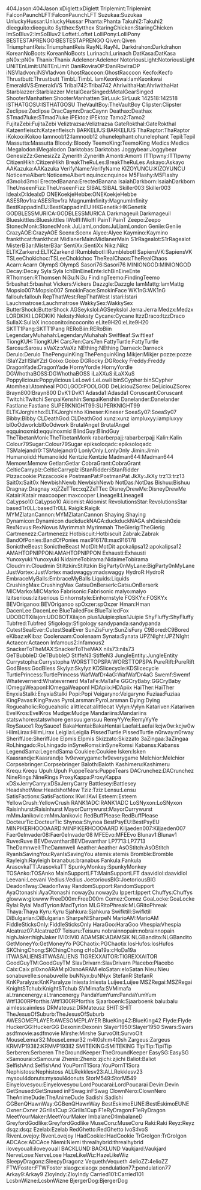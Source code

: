 #
404Jason:404Jason
xDiglett:xDiglett
Triplemint:Triplemint
FalconPaunchLFT:FalconPaunchLFT
Suzukaa:Suzukaa
UnluckyHussar:UnluckyHussar
Phanta:Phanta
Takuhi2:Takuhi2
dieeguito:dieeguito
Sytthex:Sytthex
StaringChicken:StaringChicken
ImSoBluv2:ImSoBluv2
Loftet:Loftet
LolliPony:LolliPony
BESTESTAPRENGO:BESTESTAPRENGO
Qiven:Qiven
TriumphantReis:TriumphantReis
RayNL:RayNL
Darkdrahon:Darkdrahon
KoreanNoBoots:KoreanNoBoots
Lurinach:Lurinach
DatKasa:DatKasa
pN0x:pN0x
Thanix:Thanix
Adelenor:Adelenor
NotoriousLight:NotoriousLight
UNiTEnLimit:UNiTEnLimit
DaniRoviraOP:DaniRoviraOP
iNSVladvon:iNSVladvon
GhostRaccoon:GhostRaccoon
Kecfo:Kecfo
Thrustbutt:Thrustbutt
TimbL:TimbL
IamKeonkwai:IamKeonkwai
EmeraldVS:EmeraldVS
Tribal742:Tribal742
AhriwithaHat:AhriwithaHat
Starblazzer:Starblazzer
MetalGearSinged:MetalGearSinged
ShooterManhatten:ShooterManhatten
SirLuuk:SirLuuk
142518:142518
ISTHATGOSU:ISTHATGOSU
TheVaultBoy:TheVaultBoy
Clipster:Clipster
Zeclipse:Zeclipse
DracCaynn:DracCaynn
Deathax:Deathax
STmad7luke:STmad7luke
iPEktoz:iPEktoz
Tamo2:Tamo2
FujitaZebi:FujitaZebi
Veliztrazsa:Veliztrazsa
GateRokthal:GateRokthal
Katzenfleisch:Katzenfleisch
BARKELIUS:BARKELIUS
ThaRaptor:ThaRaptor
iKokoo:iKokoo
Iamnoob12:Iamnoob12
ohunelephant:ohunelephant
Tepil:Tepil
Massutta:Massutta
BIoody:BIoody
TeemoKing:TeemoKing
Medics:Medics
iMegalodon:iMegalodon
Darktobas:Darktobas
Joggybear:Joggybear
GenesizZz:GenesizZz
Zynerith:Zynerith
Amonti:Amonti
lTTlpwny:lTTlpwny
CitizenHikh:CitizenHikh
BreakTheRuLes:BreakTheRuLes
Askayo:Askayo
AAKazuka:AAKazuka
VerifyName:VerifyName
KIZOYUNCU:KIZOYUNCU
NoticemeAlbert:NoticemeAlbert
nquinox:nquinox
M5Flashy:M5Flashy
d3mol:d3mol
ErectedBanana:ErectedBanana
IsaiahDarkborn:IsaiahDarkborn
TheUnseenFizz:TheUnseenFizz
SIBAL:SIBAL
Skiller003:Skiller003
IdealxD:IdealxD
ONEKoekjeHebbe:ONEKoekjeHebbe
ASESRov1ra:ASESRov1ra
MagnumInfinity:MagnumInfinity
BestKappadinEU:BestKappadinEU
HKGenetik:HKGenetik
GODBLESSMURICA:GODBLESSMURICA
Darkmageuil:Darkmageuil
BlueskittIes:BlueskittIes
IWolfI:IWolfI
PainT:PainT
Zeepo:Zeepo
StonedMonk:StonedMonk
JuLiamLondon:JuLiamLondon
Geniie:Geniie
CrazyAOE:CrazyAOE
Scenx:Scenx
Alyee:Alyee
Kaymino:Kaymino
frankthcat:frankthcat
MidlanerMain:MidlanerMain
S1rRagealot:S1rRagealot
MisterB3ar:MisterB3ar
SentiXx:SentiXx
Nikz:Nikz
ELTKZarkend:ELTKZarkend
IRumblebotI:IRumblebotI
SapiensVK:SapiensVK
TSLeeChokichoc:TSLeeChokichoc
TheRealChaos:TheRealChaos
Acarn:Acarn
OlympS:OlympS
Sasori76:Sasori76
MINIONGOD:MINIONGOD
Decay:Decay
Syla:Syla
IchBinEineEnte:IchBinEineEnte
RThomsen:RThomsen
Ni3u:Ni3u
FindingTeemo:FindingTeemo
5rbashat:5rbashat
Vickers:Vickers
Dazzgle:Dazzgle
IamMattg:IamMattg
Mopsio007:Mopsio007
SmokinFace:SmokinFace
WK1nG:WK1nG
fallouh:fallouh
RepThatWest:RepThatWest
Istari:Istari
Lauchmatrose:Lauchmatrose
WakkySex:WakkySex
ButterShock:ButterShock
AGSeykslol:AGSeykslol
Jerra:Jerra
Medzx:Medzx
LORDKIKI:LORDKIKI
Neksty:Neksty
Cycane:Cycane
ItzzDraco:ItzzDraco
SuIIaX:SuIIaX
incoconito:incoconito
eLite9H20:eLite9H20
SKTT1Pang:SKTT1Pang
RERoBiin:RERoBiin
LegendaryMuhahah:LegendaryMuhahah
Swiftleaf:Swiftleaf
TiongKUH:TiongKUH
Cars7en:Cars7en
FattyTurtle:FattyTurtle
Sarosu:Sarosu
xVaXz:xVaXz
NEthing:NEthing
Darneck:Darneck
Derulo:Derulo
ThePenguinKing:ThePenguinKing
Mikjer:Mikjer
pozze:pozze
ISlaYZzI:ISlaYZzI
Goixo:Goixo
DGRocky:DGRocky
Freddy:Freddy
DragonYade:DragonYade
HornyYordle:HornyYordle
DGWhothaBOSS:DGWhothaBOSS
iLaXXuS:iLaXXuS
Poppylicious:Poppylicious
LeLowli:LeLowli
binSCypher:binSCypher
Atomheal:Atomheal
POOLGOD:POOLGOD
DeLiciouZSorex:DeLiciouZSorex
Brayn800:Brayn800
DvK1:DvK1
Adasda1:Adasda1
Coruscant:Coruscant
Twitchi:Twitchi
SenpaiKenshin:SenpaiKenshin
Danelander:Danelander
Fastlane:Fastlane
SUPERKNIGHT99:SUPERKNIGHT99
ELTKJorghinho:ELTKJorghinho
Kineser:Kineser
SoeaSy07:SoeaSy07
Bibby:Bibby
CLDeathGod:CLDeathGod
xunz:xunz
iampluxyy:iampluxyy
bl0oOdwork:bl0oOdwork
BrutalAngeI:BrutalAngeI
eqquinoxmid:eqquinoxmid
BlindGuy:BlindGuy
TheTibetanMonk:TheTibetanMonk
rabarberpajj:rabarberpajj
Kalin:Kalin
Colour79Sugar:Colour79Sugar
epiksoloqadc:epiksoloqadc
TSMalejandr0:TSMalejandr0
LonlyOnly:LonlyOnly
Jimin:Jimin
Humanoiidd:Humanoiidd
Kentzie:Kentzie
Madman644:Madman644
Memow:Memow
Getlar:Getlar
CobraGrant:CobraGrant
CelticCarryplz:CelticCarryplz
iStanRidder:iStanRidder
Pizzacookie:Pizzacookie
PostmanPat:PostmanPat
JkXy:JkXy
trz13:trz13
Sait0x:Sait0x
NewbishNewb:NewbishNewb
NotDas:NotDas
Bishuu:Bishuu
Dragnay:Dragnay
xqZZeTTec:xqZZeTTec
DisneyDrewMe:DisneyDrewMe
Katair:Katair
maxcooper:maxcooper
LineageII:LineageII
CaLypso10:CaLypso10
Akiomist:Akiomist
RevolutionsStar:RevolutionsStar
basedTr0LL:basedTr0LL
Raigik:Raigik
MYMZlatanCannon:MYMZlatanCannon
Shaying:Shaying
Dynamicon:Dynamicon
duckduckNAGA:duckduckNAGA
sh0xie:sh0xie
RexNovus:RexNovus
Myrimmah:Myrimmah
TheGierig:TheGierig
Cartmenezz:Cartmenezz
Hotbiscuit:Hotbiscuit
Zabrak:Zabrak
BandOfPonies:BandOfPonies
max916178:max916178
SonictheBeast:SonictheBeast
MotDit:MotDit
apokalipsa12:apokalipsa12
AMAHTOPNIPPON:AMAHTOPNIPPON
Exhausti:Exhausti
Yunoxyuki:Yunoxyuki
NidaimeTobirama:NidaimeTobirama
Cloudmin:Cloudmin
Stiltzkin:Stiltzkin
BigParty0nMyLane:BigParty0nMyLane
JustVortex:JustVortex
madswaggy:madswaggy
HydroR:HydroR
EmbraceMyBalls:EmbraceMyBalls
Liquids:Liquids
CrushingMax:CrushingMax
GatsuOnBerserk:GatsuOnBerserk
MICMarko:MICMarko
Fabrisonic:Fabrisonic
malyo:malyo
Izitserious:Izitserious
Einhornstyle:Einhornstyle
FOSKYx:FOSKYx
BEVOriganoo:BEVOriganoo
spOxzer:spOxzer
Hman:Hman
DacenLee:DacenLee
BlueTailedFox:BlueTailedFox
UDOBOTXilajon:UDOBOTXilajon
plus1Juipie:plus1Juipie
ShyFluffy:ShyFluffy
Tubfred:Tubfred
Sfigology:Sfigology
sandypanda:sandypanda
CutestSealEver:CutestSealEver
SunZisFury:SunZisFury
C9Bored:C9Bored
eKibaz:eKibaz
Coolenaam:Coolenaam
Synata:Synata
UPZNIght:UPZNIght
Actaeon:Actaeon
Infamous2:Infamous2
SnackerToTheMAX:SnackerToTheMAX
nils73:nils73
GeTBubbleD:GeTBubbleD
StiffeN3:StiffeN3
JungleEntity:JungleEntity
Currystopha:Currystopha
WORSTTOPSPA:WORSTTOPSPA
PureRift:PureRift
GodBIess:GodBIess
Skylyz:Skylyz
KDSlicecycle:KDSlicecycle
TurtlePrincess:TurtlePrincess
WafWafDr4aG:WafWafDr4aG
Swemf:Swemf
Whatevernerd:Whatevernerd
MaTaFe:MaTaFe
GGCryBaby:GGCryBaby
IOmegaWeaponI:IOmegaWeaponI
HDApiix:HDApiix
HaiTher:HaiTher
EnyxiaStalki:EnyxiaStalki
Popi:Popi
Veigaryno:Veigaryno
Fuziaa:Fuziaa
KingPavas:KingPavas
PyroLarsman:PyroLarsman
Dying:Dying
Rogueaholic:Rogueaholic
alittlecat:alittlecat
Vylyn:Vylyn
Katariven:Katariven
EvelKros:EvelKros
Mudge:Mudge
Mandariins:Mandariins
statswhore:statswhore
gensuu:gensuu
RemyYyYe:RemyYyYe
RoySauce1:RoySauce1
BakaHentai:BakaHentai
Laefai:Laefai
kcjw0w:kcjw0w
HiImLirax:HiImLirax
Leigila:Leigila
PissedTurtle:PissedTurtle
n0rway:n0rway
SheriffJoe:SheriffJoe
Elpmis:Elpmis
Skizzato:Skizzato
3aZingaa:3aZingaa
RoLhingado:RoLhingado
inSyneRomsi:inSyneRomsi
Kabanss:Kabanss
LegendSama:LegendSama
Coukiee:Coukiee
Isken:Isken
Kaasrandje:Kaasrandje
1v9everygame:1v9everygame
Melchior:Melchior
Corpsebringer:Corpsebringer
Baloth:Baloth
Kashimeru:Kashimeru
Krequ:Krequ
Upuh:Upuh
PuppeTears:PuppeTears
DACrunchez:DACrunchez
NineRings:NineRings
ProxyKappa:ProxyKappa
xDSxJerryCarry:xDSxJerryCarry
Battlesey:Battlesey
HeadshotMew:HeadshotMew
Tziz:Tziz
Lensu:Lensu
SatisFactionx:SatisFactionx
lKwl:lKwl
Esteem:Esteem
YellowCrush:YellowCrush
RANK1ADC:RANK1ADC
LoSNyxon:LoSNyxon
Raisinhurst:Raisinhurst
MayorCurrywurst:MayorCurrywurst
mMmJanikovic:mMmJanikovic
RedBuffPlease:RedBuffPlease
DocteurTic:DocteurTic
Shynoa:Shynoa
BestPsyEU:BestPsyEU
MINPIKERHOOOAARD:MINPIKERHOOOAARD
Kiljaeden007:Kiljaeden007
Faer0eInvader08:Faer0eInvader08
MFEEvo:MFEEvo
Blunav1:Blunav1
Ruve:Ruve
BEVDevanthar:BEVDevanthar
LP7713:LP7713
TheDamnwell:TheDamnwell
Aeather:Aeather
AsOStitch:AsOStitch
RyanIsSavingYou:RyanIsSavingYou
atemis:atemis
Bromble:Bromble
Rayleigh:Rayleigh
branabus:branabus
Fankula:Fankula
ArasovkaTT:ArasovkaTT
SpunkyMonkey:SpunkyMonkey
TOSAnko:TOSAnko
MainSupportLFT:MainSupportLFT
daavidlol:daavidlol
Leevani:Leevani
Vedius:Vedius
JoetoriousBIG:JoetoriousBIG
Deadon1way:Deadon1way
RandomSupport:RandomSupport
AyaOtonashi:AyaOtonashi
noway2u:noway2u
Ippert:Ippert
Chuffys:Chuffys
glowww:glowww
FreeD00m:FreeD00m
Comez:Comez
GoaLocke:GoaLocke
Rylai:Rylai
MadTyrion:MadTyrion
MLGRitoPhreak:MLGRitoPhreak
Thaya:Thaya
Kyru:Kyru
Sjahkura:Sjahkura
Swifktill:Swifktill
DiBulgarian:DiBulgarian
SharpeN:SharpeN
MarioAM:MarioAM
FiddIeSticksOnIy:FiddIeSticksOnIy
HaraGoo:HaraGoo
Vhespia:Vhespia
Alcatraz07:Alcatraz07
Teisuru:Teisuru
nobrainnopain:nobrainnopain
highJaker:highJaker
IVI0:IVI0
ADAMSIK:ADAMSIK
NLGBandito:NLGBandito
GetMoneyYo:GetMoneyYo
PGChaotix:PGChaotix
losHufos:losHufos
SKChingChong:SKChingChong
cHoDa19a:cHoDa19a
ITWASALIENS:ITWASALIENS
TIGREXXAITOR:TIGREXXAITOR
GoodGuyTM:GoodGuyTM
SlavDrivarn:SlavDrivarn
Placebo:Placebo
Caix:Caix
pl0xnoARAM:pl0xnoARAM
eIoSatan:eIoSatan
Nieu:Nieu
sonabuveIIe:sonabuveIIe
buNNyx:buNNyx
StefanR:StefanR
KnKParalyze:KnKParalyze
lniesta:lniesta
Luijee:Luijee
MSZRegai:MSZRegai
KnightSTchub:KnightSTchub
SVMimafa:SVMimafa
aLtrancenergy:aLtrancenergy
PandaYumYum:PandaYumYum
Wtf1300RPforthis:Wtf1300RPforthis
Sjaarboenk:Sjaarboenk
balu:balu
aimless:aimless
DRMateusz:DRMateusz
SHIT:SHIT
TheJesusOfSuburb:TheJesusOfSuburb
AWESOMEPLAYER:AWESOMEPLAYER
BlueKing42:BlueKing42
Flyde:Flyde
HuckerGG:HuckerGG
Dexonin:Dexonin
Slayer1950:Slayer1950
Swars:Swars
asdfmovie:asdfmovie
Mirshe:Mirshe
SurvoOlt:SurvoOlt
MouseLemur32:MouseLemur32
m4t0sh:m4t0sh
Zargeus:Zargeus
KRMVP193II2:KRMVP193II2
SMITEKlNG:SMITEKlNG
TipiTip:TipiTip
Serberen:Serberen
TheGroundKeeper:TheGroundKeeper
EasySG:EasySG
xSamourai:xSamourai
Zhenix:Zhenix
zjichi:zjichi
Baliot:Baliot
SelfishAnd:SelfishAnd
YouPornT1Sora:YouPornT1Sora
Nephistoss:Nephistoss
ALLRekklesv23:ALLRekklesv23
mysoul4donuts:mysoul4donuts
StorM549:StorM549
Einyelovesyou:Einyelovesyou
LordPoucarai:LordPoucarai
Devin:Devin
GetSnused:GetSnused
inFSwag:inFSwag
ClownNero:ClownNero
TheAnimeDude:TheAnimeDude
Sadishi:Sadishi
GGBenQHawnWay:GGBenQHawnWay
BestEskimoEUNE:BestEskimoEUNE
Oxner:Oxner
2Grills1Cup:2Grills1Cup
F1eRyDragon:F1eRyDragon
MeetYourMaker:MeetYourMaker
ImbalaneD:ImbalaneD
GreyfordGodlike:GreyfordGodlike
MuseCoru:MuseCoru
Raki:Raki
Reyz:Reyz
dsqz:dsqz
Ezelab:Ezelab
RedGhetto:RedGhetto
IvoS:IvoS
RivenLovejoy:RivenLovejoy
IHadCookie:IHadCookie
TrGrolgon:TrGrolgon
ADCAce:ADCAce
Niemi:Niemi
threalhybrid:threalhybrid
iloveyouall:iloveyouall
BACKLUND:BACKLUND
Vaukjard:Vaukjard
NerveLose:NerveLose
HazeLikeWiz:HazeLikeWiz
SleepyDragonz:SleepyDragonz
Vequeth:Vequeth
4elioZZ:4elioZZ
FTWFoster:FTWFoster
xiaogx:xiaogx
pendulation77:pendulation77
Arkay9:Arkay9
ZloyIndy:ZloyIndy
Carried101:Carried101
LcsbnWizne:LcsbnWizne
BjergerDog:BjergerDog
